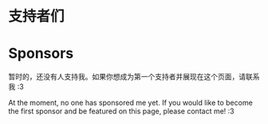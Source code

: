<I18N>

# 支持者们

# Sponsors

暂时的，还没有人支持我。如果你想成为第一个支持者并展现在这个页面，请联系我 :3

At the moment, no one has sponsored me yet. If you would like to become the first sponsor and be featured on this page, please contact me! :3

</I18N>

